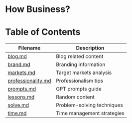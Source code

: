 # How Business?

# Table of Contents

| Filename            | Description       |
|---------------------|-------------------|
| [blog.md](blog.md)                 | Blog related content |
| [brand.md](brand.md)               | Branding information |
| [markets.md](markets.md)           | Target markets analysis |
| [professionality.md](professionality.md) | Professionalism tips |
| [prompts.md](prompts.md)           | GPT prompts guide |
| [lessons.md](lessons.md)             | Random content |
| [solve.md](solve.md)               | Problem-solving techniques |
| [time.md](time.md)                 | Time management strategies |

